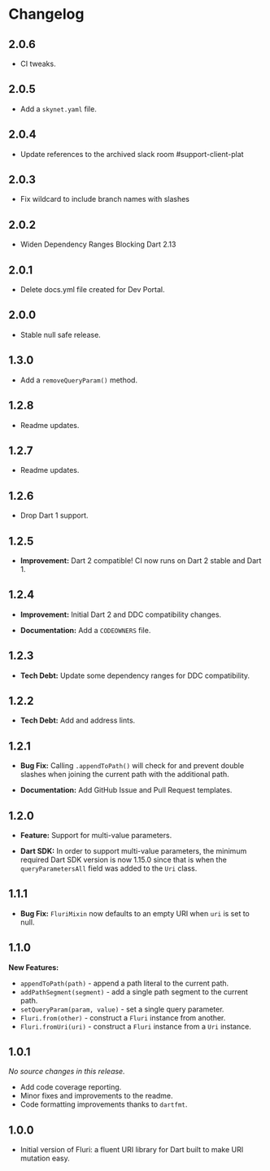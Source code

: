 # Changelog

## 2.0.6

- CI tweaks.

## 2.0.5

- Add a `skynet.yaml` file.

## 2.0.4

- Update references to the archived slack room #support-client-plat

## 2.0.3

- Fix wildcard to include branch names with slashes

## 2.0.2

- Widen Dependency Ranges Blocking Dart 2.13

## 2.0.1

- Delete docs.yml file created for Dev Portal.

## 2.0.0

- Stable null safe release.

## 1.3.0

- Add a `removeQueryParam()` method.

## 1.2.8

- Readme updates.

## 1.2.7

- Readme updates.

## 1.2.6

- Drop Dart 1 support.

## 1.2.5

- **Improvement:** Dart 2 compatible! CI now runs on Dart 2 stable and Dart 1.

## 1.2.4

- **Improvement:** Initial Dart 2 and DDC compatibility changes.

- **Documentation:** Add a `CODEOWNERS` file.

## 1.2.3

- **Tech Debt:** Update some dependency ranges for DDC compatibility.

## 1.2.2

- **Tech Debt:** Add and address lints.

## 1.2.1

- **Bug Fix:** Calling `.appendToPath()` will check for and prevent double
  slashes when joining the current path with the additional path.

- **Documentation:** Add GitHub Issue and Pull Request templates.

## 1.2.0

- **Feature:** Support for multi-value parameters.

- **Dart SDK:** In order to support multi-value parameters, the minimum required
  Dart SDK version is now 1.15.0 since that is when the `queryParametersAll`
  field was added to the `Uri` class.

## 1.1.1

- **Bug Fix:** `FluriMixin` now defaults to an empty URI when `uri` is set to
  null.

## 1.1.0

**New Features:**

- `appendToPath(path)` - append a path literal to the current path.
- `addPathSegment(segment)` - add a single path segment to the current path.
- `setQueryParam(param, value)` - set a single query parameter.
- `Fluri.from(other)` - construct a `Fluri` instance from another.
- `Fluri.fromUri(uri)` - construct a `Fluri` instance from a `Uri` instance.

## 1.0.1

_No source changes in this release._

- Add code coverage reporting.
- Minor fixes and improvements to the readme.
- Code formatting improvements thanks to `dartfmt`.

## 1.0.0

- Initial version of Fluri: a fluent URI library for Dart built to make URI
  mutation easy.
